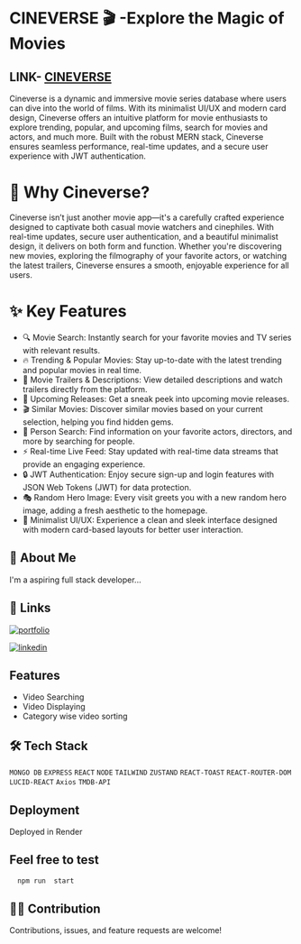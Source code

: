 
# CINEVERSE 🎬 -Explore the Magic of Movies
## LINK- [CINEVERSE](https://cineverse-rgh2.onrender.com/)

Cineverse is a dynamic and immersive movie series database where users can dive into the world of films. With its minimalist UI/UX and modern card design, Cineverse offers an intuitive platform for movie enthusiasts to explore trending, popular, and upcoming films, search for movies and actors, and much more. Built with the robust MERN stack, Cineverse ensures seamless performance, real-time updates, and a secure user experience with JWT authentication.

# 🌟 Why Cineverse?

Cineverse isn’t just another movie app—it's a carefully crafted experience designed to captivate both casual movie watchers and cinephiles. With real-time updates, secure user authentication, and a beautiful minimalist design, it delivers on both form and function. Whether you're discovering new movies, exploring the filmography of your favorite actors, or watching the latest trailers, Cineverse ensures a smooth, enjoyable experience for all users.

# ✨ Key Features
- 🔍 Movie Search: Instantly search for your favorite movies and TV series with relevant results.
- 🔥 Trending & Popular Movies: Stay up-to-date with the latest trending and popular movies in real time.
- 🎥 Movie Trailers & Descriptions: View detailed descriptions and watch trailers directly from the platform.
- 📅 Upcoming Releases: Get a sneak peek into upcoming movie releases.
- 🎬 Similar Movies: Discover similar movies based on your current selection, helping you find hidden gems.
- 👤 Person Search: Find information on your favorite actors, directors, and more by searching for people.
- ⚡ Real-time Live Feed: Stay updated with real-time data streams that provide an engaging experience.
- 🔒 JWT Authentication: Enjoy secure sign-up and login features with JSON Web Tokens (JWT) for data protection.
- 🎭 Random Hero Image: Every visit greets you with a new random hero image, adding a fresh aesthetic to the homepage.
- 🎨 Minimalist UI/UX: Experience a clean and sleek interface designed with modern card-based layouts for better user interaction.
## 🚀 About Me
I'm a aspiring  full stack developer...

## 🔗 Links
[![portfolio](https://img.shields.io/badge/my_portfolio-000?style=for-the-badge&logo=ko-fi&logoColor=white)](https://next-folio-bay.vercel.app/)

[![linkedin](https://img.shields.io/badge/linkedin-0A66C2?style=for-the-badge&logo=linkedin&logoColor=white)](https://www.linkedin.com/in/mrinal-singha-754b57249/)
## Features

- Video Searching
- Video Displaying 
- Category wise video sorting


## 🛠️ Tech Stack 

`MONGO DB`
`EXPRESS`
`REACT`
`NODE`
`TAILWIND`
`ZUSTAND`
`REACT-TOAST`
`REACT-ROUTER-DOM`
`LUCID-REACT`
`Axios`
`TMDB-API`

## Deployment

Deployed in Render


## Feel free to test
```bash
  npm run  start
```


## 👨‍💻 Contribution
Contributions, issues, and feature requests are welcome!
